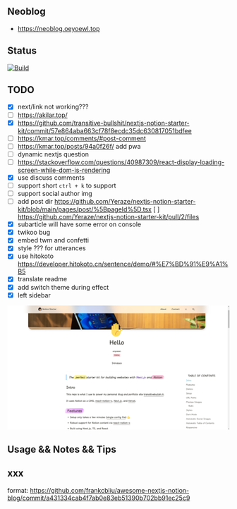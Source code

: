 ## Neoblog

- https://neoblog.oeyoewl.top

## Status

[![Build](https://github.com/oeyoews/neoblog/actions/workflows/build.yml/badge.svg)](https://github.com/oeyoews/neoblog/actions/workflows/build.yml)

## TODO

- [x] next/link not working???
- [ ] https://akilar.top/
- [x] https://github.com/transitive-bullshit/nextjs-notion-starter-kit/commit/57e864aba663cf78f8ecdc35dc630817051bdfee
- [ ] https://kmar.top/comments/#post-comment
- [ ] https://kmar.top/posts/94a0f26f/ add pwa
- [ ] dynamic nextjs question
- [ ] https://stackoverflow.com/questions/40987309/react-display-loading-screen-while-dom-is-rendering
- [x] use discuss comments
- [ ] support short `ctrl + k` to support
- [ ] support social author img
- [ ] add post dir https://github.com/Yeraze/nextjs-notion-starter-kit/blob/main/pages/post/%5BpageId%5D.tsx [ ] https://github.com/Yeraze/nextjs-notion-starter-kit/pull/2/files
- [x] subarticle will have some error on console
- [x] twikoo bug
- [x] embed twm and confetti
- [x] style ??? for utterances
- [x] use hitokoto https://developer.hitokoto.cn/sentence/demo/#%E7%BD%91%E9%A1%B5
- [x] translate readme
- [x] add switch theme during effect
- [x] left sidebar

![showcase 1](./images/notion-1.png 'notion-1')

## Usage && Notes && Tips

## xxx

format: https://github.com/frankcbliu/awesome-nextjs-notion-blog/commit/a431334cab4f7ab0e83eb51390b702bb91ec25c9
